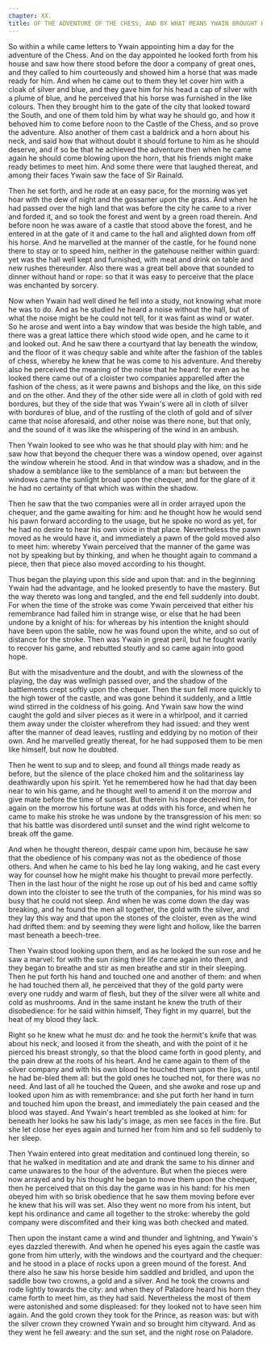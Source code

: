 ```yaml
---
chapter: XX.
title: OF THE ADVENTURE OF THE CHESS, AND BY WHAT MEANS YWAIN BROUGHT HIS MEN INTO OBEDIENCE.
---
```

So within a while came letters to Ywain appointing him a day for the adventure of the Chess. And on the day appointed he looked forth from his house and saw how there stood before the door a company of great ones, and they called to him courteously and showed him a horse that was made ready for him. And when he came out to them they let cover him with a cloak of silver and blue, and they gave him for his head a cap of silver with a plume of blue, and he perceived that his horse was furnished in the like colours. Then they brought him to the gate of the city that looked toward the South, and one of them told him by what way he should go, and how it behoved him to come before noon to the Castle of the Chess, and so prove the adventure. Also another of them cast a baldrick and a horn about his neck, and said how that without doubt it should fortune to him as he should deserve, and if so be that he achieved the adventure then when he came again he should come blowing upon the horn, that his friends might make ready betimes to meet him. And some there were that laughed thereat, and among their faces Ywain saw the face of Sir Rainald.

Then he set forth, and he rode at an easy pace, for the morning was yet hoar with the dew of night and the gossamer upon the grass. And when he had passed over the high land that was before the city he came to a river and forded it, and so took the forest and went by a green road therein. And before noon he was aware of a castle that stood above the forest, and he entered in at the gate of it and came to the hall and alighted down from off his horse. And he marvelled at the manner of the castle, for he found none there to stay or to speed him, neither in the gatehouse neither within guard: yet was the hall well kept and furnished, with meat and drink on table and new rushes thereunder. Also there was a great bell above that sounded to dinner without hand or rope: so that it was easy to perceive that the place was enchanted by sorcery.

Now when Ywain had well dined he fell into a study, not knowing what more he was to do. And as he studied he heard a noise without the hall, but of what the noise might be he could not tell, for it was faint as wind or water. So he arose and went into a bay window that was beside the high table, and there was a great lattice there which stood wide open, and he came to it and looked out. And he saw there a courtyard that lay beneath the window, and the floor of it was chequy sable and white after the fashion of the tables of chess, whereby he knew that he was come to his adventure. And thereby also he perceived the meaning of the noise that he heard: for even as he looked there came out of a cloister two companies apparelled after the fashion of the chess, as it were pawns and bishops and the like, on this side and on the other. And they of the other side were all in cloth of gold with red bordures, but they of the side that was Ywain's were all in cloth of silver with bordures of blue, and of the rustling of the cloth of gold and of silver came that noise aforesaid, and other noise was there none, but that only, and the sound of it was like the whispering of the wind in an ambush.

Then Ywain looked to see who was he that should play with him: and he saw how that beyond the chequer there was a window opened, over against the window wherein he stood. And in that window was a shadow, and in the shadow a semblance like to the semblance of a man: but between the windows came the sunlight broad upon the chequer, and for the glare of it he had no certainty of that which was within the shadow.

Then he saw that the two companies were all in order arrayed upon the chequer, and the game awaiting for him: and he thought how he would send his pawn forward according to the usage, but he spoke no word as yet, for he had no desire to hear his own voice in that place. Nevertheless the pawn moved as he would have it, and immediately a pawn of the gold moved also to meet him: whereby Ywain perceived that the manner of the game was not by speaking but by thinking, and when he thought again to command a piece, then that piece also moved according to his thought.

Thus began the playing upon this side and upon that: and in the beginning Ywain had the advantage, and he looked presently to have the mastery. But the way thereto was long and tangled, and the end fell suddenly into doubt. For when the time of the stroke was come Ywain perceived that either his remembrance had failed him in strange wise, or else that he had been undone by a knight of his: for whereas by his intention the knight should have been upon the sable, now he was found upon the white, and so out of distance for the stroke. Then was Ywain in great peril, but he fought warily to recover his game, and rebutted stoutly and so came again into good hope.

But with the misadventure and the doubt, and with the slowness of the playing, the day was wellnigh passed over, and the shadow of the battlements crept softly upon the chequer. Then the sun fell more quickly to the high tower of the castle, and was gone behind it suddenly, and a little wind stirred in the coldness of his going. And Ywain saw how the wind caught the gold and silver pieces as it were in a whirlpool, and it carried them away under the cloister wherefrom they had issued: and they went after the manner of dead leaves, rustling and eddying by no motion of their own. And he marvelled greatly thereat, for he had supposed them to be men like himself, but now he doubted.

Then he went to sup and to sleep, and found all things made ready as before, but the silence of the place choked him and the solitariness lay deathwardly upon his spirit. Yet he remembered how he had that day been near to win his game, and he thought well to amend it on the morrow and give mate before the time of sunset. But therein his hope deceived him, for again on the morrow his fortune was at odds with his force, and when he came to make his stroke he was undone by the transgression of his men: so that his battle was disordered until sunset and the wind right welcome to break off the game.

And when he thought thereon, despair came upon him, because he saw that the obedience of his company was not as the obedience of those others. And when he came to his bed he lay long waking, and he cast every way for counsel how he might make his thought to prevail more perfectly. Then in the last hour of the night he rose up out of his bed and came softly down into the cloister to see the truth of the companies, for his mind was so busy that he could not sleep. And when he was come down the day was breaking, and he found the men all together, the gold with the silver, and they lay this way and that upon the stones of the cloister, even as the wind had drifted them: and by seeming they were light and hollow, like the barren mast beneath a beech-tree.

Then Ywain stood looking upon them, and as he looked the sun rose and he saw a marvel: for with the sun rising their life came again into them, and they began to breathe and stir as men breathe and stir in their sleeping. Then he put forth his hand and touched one and another of them: and when he had touched them all, he perceived that they of the gold party were every one ruddy and warm of flesh, but they of the silver were all white and cold as mushrooms. And in the same instant he knew the truth of their disobedience: for he said within himself, They fight in my quarrel, but the heat of my blood they lack.

Right so he knew what he must do: and he took the hermit's knife that was about his neck, and loosed it from the sheath, and with the point of it he pierced his breast strongly, so that the blood came forth in good plenty, and the pain drew at the roots of his heart. And he came again to them of the silver company and with his own blood he touched them upon the lips, until he had be-bled them all: but the gold ones he touched not, for there was no need. And last of all he touched the Queen, and she awoke and rose up and looked upon him as with remembrance: and she put forth her hand in turn and touched him upon the breast, and immediately the pain ceased and the blood was stayed. And Ywain's heart trembled as she looked at him: for beneath her looks he saw his lady's image, as men see faces in the fire. But she let close her eyes again and turned her from him and so fell suddenly to her sleep.

Then Ywain entered into great meditation and continued long therein, so that he walked in meditation and ate and drank the same to his dinner and came unawares to the hour of the adventure. But when the pieces were now arrayed and by his thought he began to move them upon the chequer, then he perceived that on this day the game was in his hand: for his men obeyed him with so brisk obedience that he saw them moving before ever he knew that his will was set. Also they went no more from his intent, but kept his ordinance and came all together to the stroke: whereby the gold company were discomfited and their king was both checked and mated.

Then upon the instant came a wind and thunder and lightning, and Ywain's eyes dazzled therewith. And when he opened his eyes again the castle was gone from him utterly, with the windows and the courtyard and the chequer: and he stood in a place of rocks upon a green mound of the forest. And there also he saw his horse beside him saddled and bridled, and upon the saddle bow two crowns, a gold and a silver. And he took the crowns and rode lightly towards the city: and when they of Paladore heard his horn they came forth to meet him, as they had said. Nevertheless the most of them were astonished and some displeased: for they looked not to have seen him again. And the gold crown they took for the Prince, as reason was: but with the silver crown they crowned Ywain and so brought him cityward. And as they went he fell aweary: and the sun set, and the night rose on Paladore.
  
